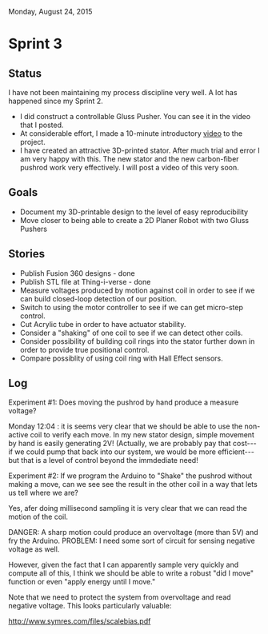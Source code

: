 Monday, August 24, 2015

# Sprint 3

## Status

I have not been maintaining my process discipline very well.  A lot has happened since my Sprint 2.

* I did construct a controllable Gluss Pusher.  You can see it in the video that I posted.
* At considerable effort, I made a 10-minute introductory [video](https://youtu.be/cpzPVwBoE_4) to the project.
* I have created an attractive 3D-printed stator. After much trial and error I am very happy with this. The new stator
and the new carbon-fiber pushrod work very effectively.  I will post a video of this very soon.

## Goals

* Document my 3D-printable design to the level of easy reproducibility
* Move closer to being able to create a 2D Planer Robot with two Gluss Pushers

## Stories

* Publish Fusion 360 designs - done
* Publish STL file at Thing-i-verse - done
* Measure voltages produced by motion against coil in order to see if we can build closed-loop detection of our position.
* Switch to using the motor controller to see if we can get micro-step control.
* Cut Acrylic tube in order to have actuator stability.
* Consider a "shaking" of one coil to see if we can detect other coils.
* Consider possibility of building coil rings into the stator further down in order to provide true positional control.
* Compare possiblity of using coil ring with Hall Effect sensors.

## Log

Experiment #1: Does moving the pushrod by hand produce a measure voltage?

Monday 12:04 : it is seems very clear that we should be able to use the non-active coil to verify each move. In my new stator design, simple movement by hand is easily generating 2V! (Actually, we are probably pay that cost---if we could pump that back into our system, we would be more efficient---but that is a level of control beyond the immdediate need! 

Experiment #2: If we program the Arduino to "Shake" the pushrod without making a move, can we see see the result in the other coil in a way that lets us tell where we are?

Yes, afer doing millisecond sampling it is very clear that we can read the motion of the coil.

DANGER: A sharp motion could produce an overvoltage (more than 5V) and fry the Arduino.
PROBLEM: I need some sort of circuit for sensing negative voltage as well.

However, given the fact that I can apparently sample very quickly and compute all of this, I think we should be able to write a robust "did I move" function or even "apply energy until I move."

Note that we need to protect the system from overvoltage and read negative voltage.  This looks particularly valuable:

http://www.symres.com/files/scalebias.pdf


